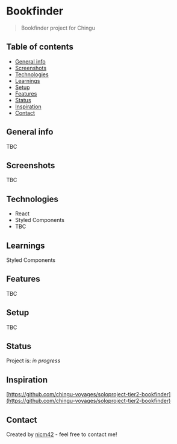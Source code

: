 # Bookfinder
> Bookfinder project for Chingu

## Table of contents
* [General info](#general-info)
* [Screenshots](#screenshots)
* [Technologies](#technologies)
* [Learnings](#learnings)
* [Setup](#setup)
* [Features](#features)
* [Status](#status)
* [Inspiration](#inspiration)
* [Contact](#contact)

## General info
TBC

## Screenshots
TBC

## Technologies
* React
* Styled Components
* TBC

## Learnings
Styled Components

## Features
TBC

## Setup
TBC

## Status
Project is: _in progress_

## Inspiration
[https://github.com/chingu-voyages/soloproject-tier2-bookfinder](https://github.com/chingu-voyages/soloproject-tier2-bookfinder)

## Contact
Created by [nicm42](https://twitter.com/nicm4242/) - feel free to contact me!
